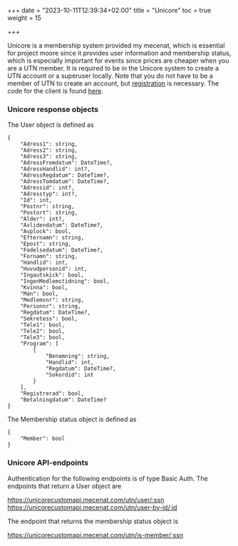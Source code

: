 +++
date = "2023-10-11T12:39:34+02:00"
title = "Unicore"
toc = true
weight = 15

+++

Unicore is a membership system provided my mecenat, which is 
essential for project moore since it provides user information
and membership status, which is especially important for events
since prices are cheaper when you are a UTN member. It is required
to be in the Unicore system to create a UTN account or a superuser locally. Note that you do not have
to be a member of UTN to create an account, but [registration](https://utn.se/blimedlem/) is necessary. The code for the
client is found [here](https://github.com/UTNkar/moore/blob/development/src/utils/melos_client.py).

### Unicore response objects
The User object is defined as

    {
        "Adress1": string,
        "Adress2": string,
        "Adress3": string,
        "AdressFromdatum": DateTime?,
        "AdressHandlid": int?,
        "AdressRegdatum": DateTime?,
        "AdressTomdatum": DateTime?,
        "Adressid": int?,
        "Adresstyp": int?,
        "Id": int,
        "Postnr": string,
        "Postort": string,
        "Alder": int?,
        "Avlidendatum": DateTime?,
        "Avplock": bool,
        "Efternamn": string,
        "Epost": string,
        "Fodelsedatum": DateTime?,
        "Fornamn": string,
        "Handlid": int,
        "Huvudpersonid": int,
        "Ingautskick": bool,
        "IngenMedlemstidning": bool,
        "Kvinna": bool,
        "Man": bool,
        "Medlemsnr": string,
        "Personnr": string,
        "Regdatum": DateTime?,
        "Sekretess": bool,
        "Tele1": bool,
        "Tele2": bool,
        "Tele3": bool,
        "Program": [
            {
                "Benamning": string,
                "Handlid": int,
                "Regdatum": DateTime?,
                "Sokordid": int
            }
        ],
        "Registrerad": bool,
        "Betalningdatum": DateTime?
    }

The Membership status object is defined as

    {
        "Member": bool
    }

### Unicore API-endpoints
Authentication for the following endpoints is of type Basic Auth. The endpoints
that return a User object are

https://unicorecustomapi.mecenat.com/utn/user/:ssn
https://unicorecustomapi.mecenat.com/utn/user-by-id/:id

The endpoint that returns the membership status object is

https://unicorecustomapi.mecenat.com/utn/is-member/:ssn
